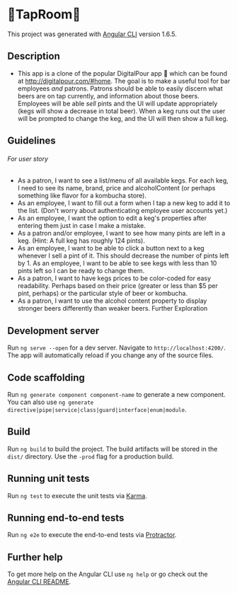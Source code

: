 # :beer:TapRoom:beer:

This project was generated with [Angular CLI](https://github.com/angular/angular-cli) version 1.6.5.

## Description

  * This app is a clone of the popular DigitalPour app :beer: which can be found at http://digitalpour.com/#home.  The goal is to make a useful tool for bar employees _and_ patrons. Patrons should be able to easily discern what beers are on tap currently, and information about those beers.  Employees will be able _sell_ pints and the UI will update appropriately (kegs will show a decrease in total beer).  When a keg runs out the user will be prompted to change the keg, and the UI will then show a full keg.

## Guidelines
###### _For user story_

  * As a patron, I want to see a list/menu of all available kegs. For each keg, I need to see its name, brand, price and alcoholContent (or perhaps something like flavor for a kombucha store).
  * As an employee, I want to fill out a form when I tap a new keg to add it to the list. (Don't worry about authenticating employee user accounts yet.)
  * As an employee, I want the option to edit a keg's properties after entering them just in case I make a mistake.
  * As a patron and/or employee, I want to see how many pints are left in a keg. (Hint: A full keg has roughly 124 pints).
  * As an employee, I want to be able to click a button next to a keg whenever I sell a pint of it. This should decrease the number of pints left by 1.
  As an employee, I want to be able to see kegs with less than 10 pints left so I can be ready to change them.
  * As a patron, I want to have kegs prices to be color-coded for easy readability. Perhaps based on their price (greater or less than $5 per pint, perhaps) or the particular style of beer or kombucha.
  * As a patron, I want to use the alcohol content property to display stronger beers differently than weaker beers.
  Further Exploration

## Development server

Run `ng serve --open` for a dev server. Navigate to `http://localhost:4200/`. The app will automatically reload if you change any of the source files.

## Code scaffolding

Run `ng generate component component-name` to generate a new component. You can also use `ng generate directive|pipe|service|class|guard|interface|enum|module`.

## Build

Run `ng build` to build the project. The build artifacts will be stored in the `dist/` directory. Use the `-prod` flag for a production build.

## Running unit tests

Run `ng test` to execute the unit tests via [Karma](https://karma-runner.github.io).

## Running end-to-end tests

Run `ng e2e` to execute the end-to-end tests via [Protractor](http://www.protractortest.org/).

## Further help

To get more help on the Angular CLI use `ng help` or go check out the [Angular CLI README](https://github.com/angular/angular-cli/blob/master/README.md).
